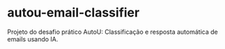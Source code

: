 # autou-email-classifier
Projeto do desafio prático AutoU: Classificação e resposta automática de emails usando IA.
